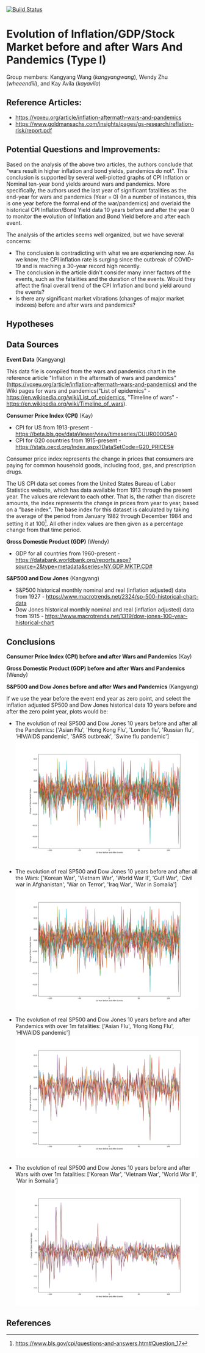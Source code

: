 [![Build Status](https://app.travis-ci.com/wheeendiii/2021Fall_finals.svg?branch=main)](https://app.travis-ci.com/wheeendiii/2021Fall_finals)
# Evolution of Inflation/GDP/Stock Market before and after Wars And Pandemics (Type I)

Group members: Kangyang Wang (*kangyangwang*), Wendy Zhu (*wheeendiii*), and Kay Avila (*kayavila*)

## Reference Articles:
* https://voxeu.org/article/inflation-aftermath-wars-and-pandemics
* https://www.goldmansachs.com/insights/pages/gs-research/reflation-risk/report.pdf

## Potential Questions and Improvements:

Based on the analysis of the above two articles, the authors conclude that "wars result in higher inflation and bond yields, 
pandemics do not". This conclusion is supported by several well-plotted graphs of CPI Inflation or Nominal ten-year bond 
yields around wars and pandemics. More specifically, the authors used the last year of significant fatalities as the 
end-year for wars and pandemics (Year = 0) (In a number of instances, this is one year before the formal end of the 
war/pandemics) and overlaid the historical CPI Inflation/Bond Yield data 10 years before and after the year 0 to monitor
the evolution of Inflation and Bond Yield before and after each event.

The analysis of the articles seems well organized, but we have several concerns:
* The conclusion is contradicting with what we are experiencing now. As we know, the CPI inflation rate is surging since the 
outbreak of COVID-19 and is reaching a 30-year record high recently.
* The conclusion in the article didn't consider many inner factors of the events, such as the fatalities and the duration of the events. 
Would they affect the final overall trend of the CPI Inflation and bond yield around the events?
* Is there any significant market vibrations (changes of major market indexes) before and after wars and pandemics?

## Hypotheses



## Data Sources
**Event Data** (Kangyang)

This data file is compiled from the wars and pandemics chart in the reference article "Inflation in the aftermath of wars and pandemics" (https://voxeu.org/article/inflation-aftermath-wars-and-pandemics) and the Wiki pages for wars and pandemics("List of epidemics" - https://en.wikipedia.org/wiki/List_of_epidemics, "Timeline of wars" - https://en.wikipedia.org/wiki/Timeline_of_wars).

**Consumer Price Index (CPI)** (Kay)
* CPI for US from 1913-present - https://beta.bls.gov/dataViewer/view/timeseries/CUUR0000SA0
* CPI for G20 countries from 1915-present -  https://stats.oecd.org/Index.aspx?DataSetCode=G20_PRICES# 

Consumer price index represents the change in prices that consumers are paying for common household goods, including food, gas, and prescription drugs.

The US CPI data set comes from the United States Bureau of Labor Statistics website, which has data available from 1913 through the present year.  The values are relevant to each other. That is, the rather than discrete amounts, the index represents the change in prices from year to year, based on a "base index".  The base index for this dataset is calculated by taking the average of the period from January 1982 through December 1984 and setting it at 100[^1].  All other index values are then given as a percentage change from that time period.

**Gross Domestic Product (GDP)** (Wendy)
* GDP for all countries from 1960-present - https://databank.worldbank.org/reports.aspx?source=2&type=metadata&series=NY.GDP.MKTP.CD#

**S&P500 and Dow Jones** (Kangyang)
* S&P500 historical monthly nominal and real (inflation adjusted) data from 1927 - https://www.macrotrends.net/2324/sp-500-historical-chart-data
* Dow Jones historical monthly nominal and real (inflation adjusted) data from 1915 - https://www.macrotrends.net/1319/dow-jones-100-year-historical-chart

## Conclusions

**Consumer Price Index (CPI) before and after Wars and Pandemics** (Kay)

**Gross Domestic Product (GDP) before and after Wars and Pandemics** (Wendy)

**S&P500 and Dow Jones before and after Wars and Pandemics** (Kangyang)

If we use the year before the event end year as zero point, and select the inflation adjusted SP500 and Dow Jones historical data 10 years before and after the zero point year, plots would be:

* The evolution of real SP500 and Dow Jones 10 years before and after all the Pandemics:
['Asian Flu', 'Hong Kong Flu', 'London flu', 'Russian flu', 'HIV/AIDS pandemic', 'SARS outbreak', 'Swine flu pandemic']
![alt text](https://github.com/wheeendiii/2021Fall_finals/blob/main/Plots/plot_sp_dj_all_pandemics.png)

* The evolution of real SP500 and Dow Jones 10 years before and after all the Wars:
['Korean War', 'Vietnam War', 'World War II', 'Gulf War', 'Civil war in Afghanistan', 'War on Terror', 'Iraq War', 'War in Somalia']
![alt text](https://github.com/wheeendiii/2021Fall_finals/blob/main/Plots/plot_sp_dj_all_wars.png)

* The evolution of real SP500 and Dow Jones 10 years before and after Pandemics with over 1m fatalities:
['Asian Flu', 'Hong Kong Flu', 'HIV/AIDS pandemic']
![alt text](https://github.com/wheeendiii/2021Fall_finals/blob/main/Plots/plot_sp_dj_pandemics_over_1m_fatalities.png)

* The evolution of real SP500 and Dow Jones 10 years before and after Wars with over 1m fatalities:
['Korean War', 'Vietnam War', 'World War II', 'War in Somalia']
![alt text](https://github.com/wheeendiii/2021Fall_finals/blob/main/Plots/plot_sp_dj_wars_over_1m_fatalities.png)

## References
[^1]: https://www.bls.gov/cpi/questions-and-answers.htm#Question_17
